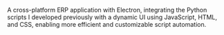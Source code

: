 A cross-platform ERP application with Electron, integrating the Python scripts I developed previously with a dynamic UI using JavaScript, HTML, and CSS, enabling more efficient and customizable script automation.
